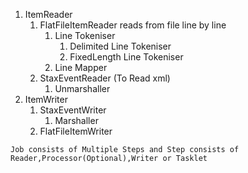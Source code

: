 1. ItemReader
    1. FlatFileItemReader reads from file line by line
        1. Line Tokeniser
            1. Delimited Line Tokeniser
            2. FixedLength Line Tokeniser
        2. Line Mapper
    2. StaxEventReader (To Read xml)
        1. Unmarshaller
2. ItemWriter
    1. StaxEventWriter
        1. Marshaller
    2. FlatFileItemWriter

`Job consists of Multiple Steps and Step consists of Reader,Processor(Optional),Writer or Tasklet`
